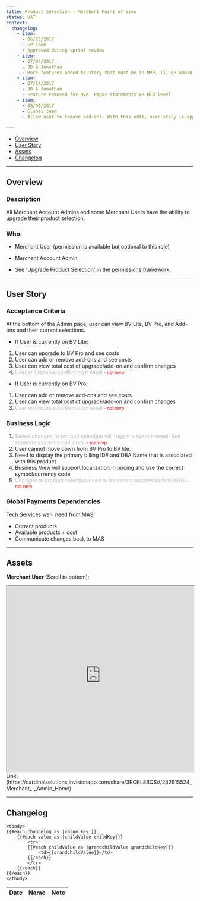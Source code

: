 ```yaml
---
title: Product Selection - Merchant Point of View
status: UAT
context:
  changelog:
    - item:
      - 06/23/2017
      - GP Team
      - Approved during sprint review
    - item:
      - 07/06/2017
      - JD & Jonathan
      - More features added to story that must be in MVP- (1) GP admin needs ability to upgrade/downgrade on behalf of merchant owner; (2) GP admin needs ability to override pricing; (3) Paper statements selection on the MID level; (4) Need to denote the primary MID
    - item:
      - 07/14/2017
      - JD & Jonathan
      - Feature removed for MVP- Paper statements on MID level
    - item:
      - 08/09/2017
      - Global team
      - Allow user to remove add-ons. With this edit, user story is approved.

---
```


- [Overview](#overview)
- [User Story](#user-story)
- [Assets](#assets)
- [Changelog](#changelog)

---

## Overview <a name="overview"></a>

### Description

All Merchant Account Admins and some Merchant Users have the ability to upgrade their product selection.

### Who:

- Merchant User (permission is available but optional to this role)
- Merchant Account Admin


- See 'Upgrade Product Selection' in the [permissions framework](/docs/files/PermissionsFramework20170913.html).

---

## User Story <a name="user-story"></a>

### Acceptance Criteria

At the bottom of the Admin page, user can view BV Lite, BV Pro, and Add-ons and their current selections.
- If User is currently on BV Lite:

1. User can upgrade to BV Pro and see costs
1. User can add or remove add-ons and see costs
1. User can view total cost of upgrade/add-on and confirm changes
1. <font style="color:#bcbcbc">User will receive confirmation email</font><font style="color:#ff0000;font-size:12px"> - not mvp</font>

- If User is currently on BV Pro:

1. User can add or remove add-ons and see costs
2. User can view total cost of upgrade/add-on and confirm changes
3. <font style="color:#bcbcbc">User will receive confirmation email</font><font style="color:#ff0000;font-size:12px"> - not mvp</font>


### Business Logic

1. <font style="color:#bcbcbc">Saved changes to product selection will trigger a system email. See separate system email story.</font><font style="color:#ff0000;font-size:12px"> - not mvp</font>
1. User cannot move down from BV Pro to BV lite.
1. Need to display the primary billing ID# and DBA Name that is associated with this product
1. Business View will support localization in pricing and use the correct symbol/currency code.
1. <font style="color:#bcbcbc">Changes to product selection need to be communicated back to MAS</font><font style="color:#ff0000;font-size:12px"> - not mvp</font>


### Global Payments Dependencies

Tech Services we'll need from MAS:

- Current products
- Available products + cost
- Communicate changes back to MAS


---

## Assets <a name="assets"></a>

**Merchant User** (Scroll to bottom):
<iframe width="100%" height="500" src="https://cardinalsolutions.invisionapp.com/share/3RCKL8BQS#/242915524_Merchant_-_Admin_Home"></iframe>
Link: (https://cardinalsolutions.invisionapp.com/share/3RCKL8BQS#/242915524_Merchant_-_Admin_Home)


---

## Changelog <a name="changelog"></a>

<table>
	<thead>
		<th>Date</th>
		<th>Name</th>
		<th>Note</th>
	</thead>

	<tbody>
	{{#each changelog as |value key|}}
		{{#each value as |childValue childKey|}}
			<tr>
			{{#each childValue as |grandchildValue grandchildKey|}}
				<td>{{grandchildValue}}</td>
			{{/each}}		
			</tr>
		{{/each}}
	{{/each}}
	</tbody>
</table>
